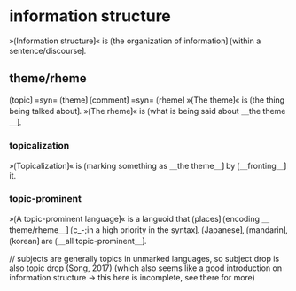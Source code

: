 # information structure

»⟮Information structure⟯« is ⟮the organization of information⟯ ⟮within a sentence/discourse⟯.

## theme/rheme

⟮topic⟯ =syn= ⟮theme⟯
⟮comment⟯ =syn= ⟮rheme⟯
»⟮The theme⟯« is ⟮the thing being talked about⟯.
»⟮The rheme⟯« is ⟮what is being said about ＿the theme＿⟯.

### topicalization

»⟮Topicalization⟯« is ⟮marking something as ＿the theme＿⟯ by ⟮＿fronting＿⟯ it.

### topic-prominent

»⟮A topic-prominent language⟯« is a languoid that ⟮places⟯ ⟮encoding ＿theme/rheme＿⟯ ⟮c_-;in a high priority in the syntax⟯.
⟮Japanese⟯, ⟮mandarin⟯, ⟮korean⟯ are ⟮＿all topic-prominent＿⟯.

// subjects are generally topics in unmarked languages, so subject drop is also topic drop (Song, 2017) (which also seems like a good introduction on information structure -> this here is incomplete, see there for more)